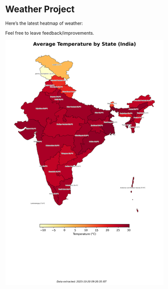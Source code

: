 # Weather Project

Here’s the latest heatmap of weather:

Feel free to leave feedback/improvements.

![India Heatmap](docs/assets/india_heatmap.png?v=F5B18D)
